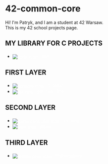 # 42-common-core
Hi! I'm Patryk, and I am a student at 42 Warsaw.<br/>This is my 42 school projects page.

<h2><p><b>MY LIBRARY FOR C PROJECTS</b></p></h2>
<ul>
  <li> 
    <a href="https://github.com/Zuraw7/42-common-core/tree/main/libft" style="color: white; text-decoration: none;">
      <img src="https://img.icons8.com/color/24/000000/code.png" style="vertical-align:middle;margin-right:8px;" alt="code icon"/>
      libft
    </a> 
  </li>
</ul>

<h2><p><b>FIRST LAYER</b></p></h2>
<ul>
  <li>
    <a href="https://github.com/Zuraw7/42-common-core/tree/main/ft_printf" style="color: white; text-decoration: none;">
      <img src="https://img.icons8.com/color/24/000000/console.png" style="vertical-align:middle;margin-right:8px;" alt="console icon"/>
      ft_printf
    </a>
  </li>
  <li>
    <a href="https://github.com/Zuraw7/42-common-core/tree/main/get_next_line" style="color: white; text-decoration: none;">
      <img src="https://img.icons8.com/color/24/000000/list.png" style="vertical-align:middle;margin-right:8px;" alt="list icon"/>
      get_next_line
    </a>
  </li>
</ul>

<h2><p><b>SECOND LAYER</b></p></h2>
<ul>
  <li>
    <a href="https://github.com/Zuraw7/42-common-core/tree/main/so_long" style="color: white; text-decoration: none;">
      <img src="https://img.icons8.com/color/24/000000/controller.png" style="vertical-align:middle;margin-right:8px;" alt="game controller icon"/>
      so_long
    </a>
  </li>
  <li>
    <a href="https://github.com/Zuraw7/42-common-core/tree/main/pipex" style="color: white; text-decoration: none;">
      <img src="https://img.icons8.com/color/24/000000/pipe.png" style="vertical-align:middle;margin-right:8px;" alt="pipe icon"/>
      pipex
    </a>
  </li>
</ul>

<h2><p><b>THIRD LAYER</b></p></h2>
<ul>
  <li>
    <a href="https://github.com/Zuraw7/42-common-core/tree/main/philosophers" style="color: white; text-decoration: none;">
      <img src="https://img.icons8.com/color/24/000000/socrates.png" style="vertical-align:middle;margin-right:8px;" alt="philosopher icon"/>
      Philosophers
    </a>
  </li>
</ul>